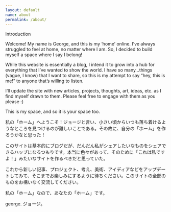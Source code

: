 ```yaml
---
layout: default
name: about
permalink: /about/
---
```


Introduction

Welcome!  My name is George, and this is my ‘home’ online.  I’ve always struggled to feel at home, no matter where I am. So, I decided to build myself a space where I say I belong!  

While this website is essentially a blog, I intend it to grow into a hub for everything that I’ve wanted to show the world.  I have so many…things (vague, I know) that I want to share, so this is my attempt to say “hey, this is me!” to anyone that’s willing to listen.  

I’ll update the site with new articles, projects, thoughts, art, ideas, etc. as I find myself drawn to them.  Please feel free to engage with them as you please :) 

This is my space, and so it is your space too.  

私の「ホーム」へようこそ！ジョージと言い、小さい頃からいつも落ち着けるようなところを見つけるのが難しいことである。その故に、自分の「ホーム」を作ろうかなと思った！

このサイトは基本的にブログだが、だんだん私がシェアしたいなものをシェアできるハッブになるつもりです。本当に色々があって、そのために「これは私ですよ！」みたいなサイトを作るべきだと思っていた。

これから新しい記事、プロジェクト、考え、美術、アイディアなどをアップデートしてみて、そこまでお楽しみにするように待ちください。このサイトの全部のものをお構いなく交流してください。

私の「ホーム」なので、あなたの「ホーム」です。

george.
ジョージ。